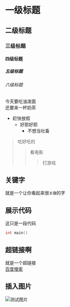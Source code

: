 
# 一级标题
## 二级标题
### 三级标题
#### 四级标题
##### 五级标题
###### 六级标题

今天要吃油泼面<br>
还要来一杯奶茶<br>


* 赶快放假
  * 好耶好耶
    * 不想当社畜

> 吃好吃的
>> 看电影
>>> 打游戏


## 关键字
就是一个让你看起来很`关键`的字

## 展示代码
这只是一段代码<br>
```c
int main()
```


## 超链接啊
就是一个超链接<br>
[百度搜索](http://baidu.com"鸟鸟的悬停")


## 插入图片
![测试图片](C:/Users/86182/Desktop/QQ图片20210605144343.jpg)

